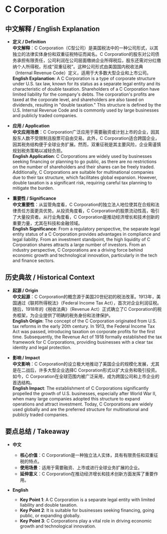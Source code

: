 # C Corporation

## 中文解释 / English Explanation

* **定义 / Definition**  
  **中文解释**：C Corporation（C型公司）是美国税法中的一种公司形式，以其独立的法律实体身份和双重征税特征而闻名。C Corporation的股东对公司债务承担有限责任，公司利润在公司层面缴纳企业所得税后，股东还需对分红缴纳个人所得税，形成“双重征税”。这种公司形式由美国国内税收法典（Internal Revenue Code）定义，适用于大多数大型企业和上市公司。  
  **English Explanation**: A C Corporation is a type of corporate structure under U.S. tax law, known for its status as a separate legal entity and its characteristic of double taxation. Shareholders of a C Corporation have limited liability for the company's debts. The corporation's profits are taxed at the corporate level, and shareholders are also taxed on dividends, resulting in "double taxation." This structure is defined by the U.S. Internal Revenue Code and is commonly used by large businesses and publicly traded companies.

* **应用 / Application**  
  **中文应用场景**：C Corporation广泛应用于需要融资或计划上市的企业，因其股东人数不受限制且股票可自由交易。此外，C Corporation适合跨国企业，因其税务结构便于全球业务扩展。然而，双重征税是其主要风险，企业需谨慎规划税务策略以减轻负担。  
  **English Application**: C Corporations are widely used by businesses seeking financing or planning to go public, as there are no restrictions on the number of shareholders and their shares can be freely traded. Additionally, C Corporations are suitable for multinational companies due to their tax structure, which facilitates global expansion. However, double taxation is a significant risk, requiring careful tax planning to mitigate the burden.

* **重要性 / Significance**  
  **中文重要性**：从监管角度看，C Corporation的独立法人地位使其在合规和法律责任方面更具优势。从投资角度看，C Corporation的股票流动性高，吸引了大量投资者。从行业角度看，C Corporation是推动经济增长和技术创新的重要力量，尤其在科技和金融领域。  
  **English Significance**: From a regulatory perspective, the separate legal entity status of a C Corporation provides advantages in compliance and legal liability. From an investment standpoint, the high liquidity of C Corporation shares attracts a large number of investors. From an industry perspective, C Corporations are a driving force behind economic growth and technological innovation, particularly in the tech and finance sectors.

## 历史典故 / Historical Context

* **起源 / Origin**  
  **中文起源**：C Corporation的概念源于美国20世纪初的税法改革。1913年，美国通过《联邦所得税法》（Federal Income Tax Act），首次对企业利润征税。随后，1918年的《税收法典》（Revenue Act）正式确立了C Corporation的税务框架，为企业提供了明确的税务身份和法律保护。  
  **English Origin**: The concept of the C Corporation originated from U.S. tax reforms in the early 20th century. In 1913, the Federal Income Tax Act was passed, introducing taxation on corporate profits for the first time. Subsequently, the Revenue Act of 1918 formally established the tax framework for C Corporations, providing businesses with a clear tax identity and legal protection.

* **影响 / Impact**  
  **中文影响**：C Corporation的设立极大地推动了美国企业的规模化发展，尤其是在二战后，许多大型企业选择C Corporation形式以扩大业务和吸引投资。如今，C Corporation在全球范围内被广泛采用，成为跨国公司和上市企业的首选结构。  
  **English Impact**: The establishment of C Corporations significantly propelled the growth of U.S. businesses, especially after World War II, when many large companies adopted this structure to expand operations and attract investment. Today, C Corporations are widely used globally and are the preferred structure for multinational and publicly traded companies.

## 要点总结 / Takeaway

* **中文**  
  - **核心价值**：C Corporation是一种独立法人实体，具有有限责任和双重征税的特点。  
  - **使用场景**：适用于需要融资、上市或进行全球业务扩展的企业。  
  - **延伸意义**：C Corporation在推动经济增长和技术创新方面发挥了重要作用。

* **English**  
  - **Key Point 1**: A C Corporation is a separate legal entity with limited liability and double taxation.  
  - **Key Point 2**: It is suitable for businesses seeking financing, going public, or expanding globally.  
  - **Key Point 3**: C Corporations play a vital role in driving economic growth and technological innovation.